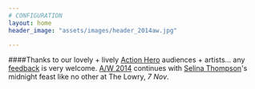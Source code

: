 ```yaml
---
# CONFIGURATION
layout: home
header_image: "assets/images/header_2014aw.jpg"

---
```

####Thanks to our lovely + lively [Action Hero](/current/2014-autumnwinter/actionhero) audiences + artists… any [feedback](http://habarts.wufoo.eu/forms/feedback) is very welcome. [A/W 2014](/current/2014-autumnwinter) continues with [Selina Thompson](/current/2014-autumnwinter/thompson)'s midnight feast like no other at The Lowry, *7 Nov*.
